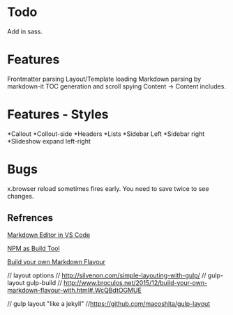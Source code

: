 # Todo
Add in sass.



# Features

Frontmatter parsing
Layout/Template loading
Markdown parsing by markdown-it
TOC generation and scroll spying
Content -> Content includes.


# Features - Styles
*Callout
*Collout-side
*Headers
*Lists
*Sidebar Left
*Sidebar right
*Slideshow expand left-right

# Bugs
x.browser reload sometimes fires early. You need to save twice to see changes.



## Refrences
[Markdown Editor in VS Code](
http://thisdavej.com/build-an-amazing-markdown-editor-using-visual-studio-code-and-pandoc/)

[NPM as Build Tool](https://www.keithcirkel.co.uk/how-to-use-npm-as-a-build-tool/)

[Build your own Markdown Flavour](http://www.broculos.net/2015/12/build-your-own-markdown-flavour-with.html#.WcVuXNOGMUE)


// layout options
// http://silvenon.com/simple-layouting-with-gulp/
// gulp-layout gulp-build
// http://www.broculos.net/2015/12/build-your-own-markdown-flavour-with.html#.WcQBdtOGMUE

// gulp layout "like a jekyll"
//https://github.com/macoshita/gulp-layout